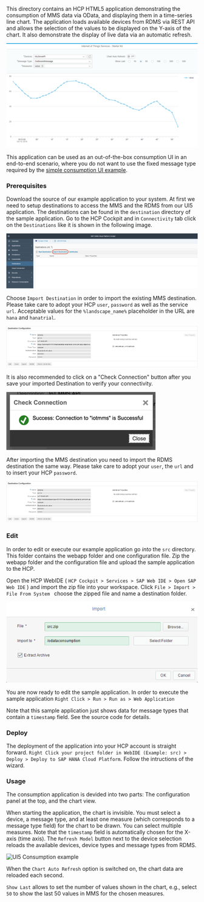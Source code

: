This directory contains an HCP HTML5 application demonstrating the consumption of MMS data via OData, and displaying them in a time-series line chart.
The application loads available devices from RDMS via REST API and allows the selection of the values to be displayed on the Y-axis of the chart.
It also demonstrate the display of live data via an automatic refresh.

![UI5 Consumption example](../../../../images/mms_consume_ui5_v2_01.png)

This application can be used as an out-of-the-box consumption UI in an end-to-end scenario, where you do not want to use the fixed message type required by the [simple consumption UI example](../consumption).

### Prerequisites
Download the source of our example application to your system. At first we need to setup destinations to access the MMS and the RDMS from our UI5 application. The destinations can be found in the ``` destination ```  directory of the sample application. Go to the HCP Cockpit and in ``` Connectivity ``` tab click on the ``` Destinations ``` like it is shown in the following image.

![UI5 Destination configuration](../../../../images/mms_consume_ui5_03.png)

Choose ``` Import Destination ``` in order to import the existing MMS destination. Please take care to adopt your HCP ``` user ```, ``` password ``` as well as the service ``` url ```. Acceptable values for the ``` %landscape_name% ``` placeholder in the URL are ``` hana ``` and ``` hanatrial ```.

![UI5 MMS Destination configuration](../../../../images/mms_consume_ui5_04.png)

It is also recommended to click on a "Check Connection" button after you save your imported Destination to verify your connectivity.

![UI5 MMS Destination configuration](../../../../images/mms_consume_ui5_04a.png)

After importing the MMS destination you need to import the RDMS destination the same way. Please take care to adopt your ``` user ```, the ``` url ``` and to insert your HCP ``` password ```.

![UI5 RDMS Destination configuration](../../../../images/mms_consume_ui5_05.png)

### Edit
In order to edit or execute our example application go *into* the ``` src ``` directory. This folder contains the webapp folder and one configuration file. Zip the webapp folder and the configuration file and upload the sample application to the HCP.

Open the HCP WebIDE ( ``` HCP Cockpit > Services > SAP Web IDE > Open SAP Web IDE ``` ) and import the zip file into your workspace. Click ``` File > Import > File From System  ``` choose the zipped file and name a destination folder. 

![UI5 Import example](../../../../images/mms_consume_ui5_02.png)


You are now ready to edit the sample application. In order to execute the sample application ``` Right Click > Run > Run as > Web Application ```

Note that this sample application just shows data for message types that contain a ``` timestamp ``` field. See the source code for details.

### Deploy

The deployment of the application into your HCP account is straight forward. 
``` Right Click your project folder in WebIDE (Example: src) > Deploy > Deploy to SAP HANA Cloud Platform ```. Follow the intructions of the wizard.

### Usage

The consumption application is devided into two parts: The configuration panel at the top, and the chart view.

When starting the application, the chart is invisible. You must select a device, a message type, and at least one measure (which corresponds to a message type field) for the chart to be drawn. You can select multiple measures. Note that the ```timestamp``` field is automatically chosen for the X-axis (time axis). 
The ```Refresh Model``` button next to the device selection reloads the available devices, device types and message types from RDMS.

![UI5 Consumption example](../../../../images/mms_consume_ui5_v2_02.png)

When the ```Chart Auto Refresh``` option is switched on, the chart data are reloaded each second.

```Show Last``` allows to set the number of values shown in the chart, e.g., select ```50``` to show the last 50 values in MMS for the chosen measures.
